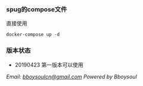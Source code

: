 ### spug的compose文件


直接使用

`docker-compose up -d `


### 版本状态

- 20190423 第一版本可以使用

*Email: bboysoulcn@gmail.com*
*Powered by Bboysoul*
